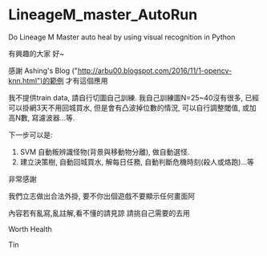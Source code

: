 # LineageM_master_AutoRun
Do Lineage M Master auto heal by using visual recognition in Python

有興趣的大家 好~

感謝 Ashing's Blog ("http://arbu00.blogspot.com/2016/11/1-opencv-knn.html")的範例 才有這個應用

我不提供train data, 請自行切圖自己訓練. 
我自己訓練圖N=25~40沒有很多, 已經可以掛網3天不用回城買水, 但是會有凸波掉位數的情況, 可以自行調整閾值, 或加高N數, 寫濾波器...等.

下一步可以是:
1. SVM 自動叛辨識怪物(背景與移動物分離), 做自動選怪.
2. 建立決策樹, 自動回城買水, 解每日任務, 自動判斷危機時刻(殺人或烙跑)...等

非常感謝

我們立志做出合法外掛, 要不你出個遊戲不要顯示任何畫面阿

內容若有亂寫,亂註解,看不懂的請見諒 請挑自己需要的去用

Worth
Health

Tin
